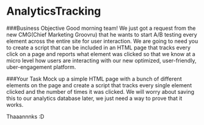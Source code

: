 # AnalyticsTracking
###Business Objective
Good morning team! We just got a request from the new CMG(Chief Marketing Groovru) that he wants to start A/B testing every element across the entire site for user interaction. We are going to need you to create a script that can be included in an HTML page that tracks every click on a page and reports what element was clicked so that we know at a micro level how users are interacting with our new optimized, user-friendly, uber-engagement platform. 

###Your Task
Mock up a simple HTML page with a bunch of different elements on the page and create a script that tracks every single element clicked and the number of times it was clicked. We will worry about saving this to our analytics database later, we just need a way to prove that it works.

Thaaannnks :D
